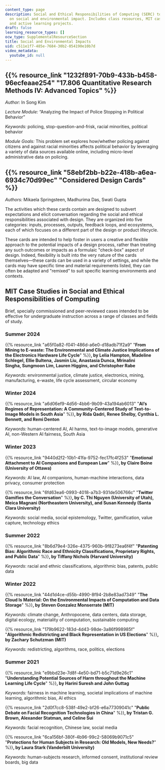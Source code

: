 ```yaml
---
content_type: page
description: Social and Ethical Responsibilities of Computing (SERC) topics focusing
  on social and environmental impact. Includes class resources, MIT case studies,
  and active learning projects.
draft: false
learning_resource_types: []
ocw_type: SupplementalResourceSection
title: Social and Environmental Impacts
uid: c511e1f7-485e-7684-30b2-054190e10b7d
video_metadata:
  youtube_id: null
---
```

## {{% resource_link "1232f891-70b9-433b-b458-96ecfeaae254" "17.806 Quantitative Research Methods IV: Advanced Topics" %}}

*Author:* In Song Kim 

*Lecture Module:* “Analyzing the Impact of Police Stopping in Political Behavior” 

*Keywords:* policing, stop-question-and-frisk, racial minorities, political behavior

*Module Goals:* This problem set explores how/whether policing against citizens and against racial minorities affects political behavior by leveraging a variety of data sources available online, including micro-level administrative data on policing.

## {{% resource_link "58ebf2bb-b22e-418b-a6ea-6934c70d99ec" "Considered Design Cards" %}}

*Authors:* Mikaela Springsteen, Madhurima Das, Swati Gupta

The activities which these cards contain are designed to subvert expectations and elicit conversation regarding the social and ethical responsibilities associated with design. They are organized into five categories: inputs, processes, outputs, feedback loops, and ecosystems, each of which focuses on a different part of the design or product lifecycle. 

These cards are intended to help foster in users a creative and flexible approach to the potential impacts of a design process, rather than treating any such outcomes or impacts as a formulaic "check-box" aspect of design. Indeed, flexibility is built into the very nature of the cards themselves—these cards can be used in a variety of settings, and while the cards may have specific time and material requirements listed, they can often be adapted and "remixed" to suit specific learning environments and contexts. 

## MIT Case Studies in Social and Ethical Responsibilities of Computing

Brief, specially commissioned and peer-reviewed cases intended to be effective for undergraduate instruction across a range of classes and fields of study.

### Summer 2024

{{% resource_link "a65f0a82-f041-486d-a6e0-d18adb71f2a9" "**From Mining to E-waste: The Environmental and Climate Justice Implications of the Electronics Hardware Life Cycle**" %}}**, by Lelia Hampton, Madeline Schlegel, Ellie Bultena, Jasmin Liu, Anastasia Dunca, Mrinalini Singha, Sungmoon Lim, Lauren Higgins, and Christopher Rabe**

*Keywords:* environmental justice, climate justice, electronics, mining, manufacturing, e-waste, life cycle assessment, circular economy

### Winter 2024

{{% resource_link "a6d06ef9-4d56-4bb6-9b09-43a194ab6013" "**AI’s Regimes of Representation: A Community-Centered Study of Text-to-Image Models in South Asia**" %}}**, by Rida Qadri, Renee Shelby, Cynthia L. Bennett, and Remi Denton**

*Keywords:* human-centered AI, AI harms, text-to-image models, generative AI, non-Western AI fairness, South Asia

### Winter 2023

{{% resource_link "9440d2f2-10b1-41fa-9752-fec17fc4f253" "**Emotional Attachment to AI Companions and European Law**" %}}**, by Claire Boine (University of Ottawa)**

*Keywords:* AI law, AI companions, human-machine interactions, data privacy, consumer protection 

{{% resource_link "6fd63ea6-0993-4018-a7b3-931de506766c" "**Twitter Gamifies the Conversation**" %}}**, by C. Thi Nguyen (University of Utah), Meica Magnani (Northeastern University), and Susan Kennedy (Santa Clara University)**

*Keywords:* social media, social epistemology, Twitter, gamification, value capture, technology ethics

### Summer 2022

{{% resource_link "8b6d79e4-326e-4375-960b-9f8273ea6f4f" "**Patenting Bias: Algorithmic Race and Ethnicity Classifications, Proprietary Rights, and Public Data**" %}}**, by Tiffany Nichols (Harvard University)**

*Keywords*: racial and ethnic classifications, algorithmic bias, patents, public data

### Winter 2022

{{% resource_link "44d1d4ce-d55b-4990-8f94-2b8e83ad7349" "**The Cloud Is Material: On the Environmental Impacts of Computation and Data Storage**" %}}**, by Steven Gonzalez Monserrate (MIT)**

*Keywords:* climate change, Anthropocene, data centers, data storage, digital ecology, materiality of computation, sustainable computing

{{% resource_link "179b9622-183d-4d43-98de-3a86f998985f" "**Algorithmic Redistricting and Black Representation in US Elections**" %}}**, by Zachary Schutzman (MIT)**

*Keywords:* redistricting, algorithms, race, politics, elections

### Summer 2021

{{% resource_link "e9bbd23e-7d8f-4e50-bd71-b5c71d9e26c1" "**Understanding Potential Sources of Harm throughout the Machine Learning Life Cycle**" %}}**, by Harini Suresh and John Guttag**

*Keywords:* fairness in machine learning, societal implications of machine learning, algorithmic bias, AI ethics

{{% resource_link "2d0f7cc8-538f-49e2-bf26-e6a77309041c" "**Public Debate on Facial Recognition Technologies in China**" %}}**, by Tristan G. Brown, Alexander Statman, and Celine Sui**

*Keywords:* facial recognition, Chinese law, social media

{{% resource_link "6ca156bf-380f-4b96-99c2-58069b9071c5" "**Protections for Human Subjects in Research: Old Models, New Needs?**" %}}**, by Laura Stark (Vanderbilt University)**

*Keywords:* human-subjects research, informed consent, institutional review boards, big data